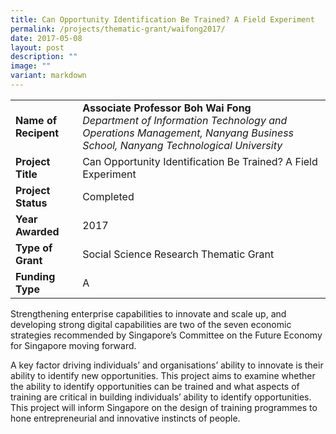 ```yaml
---
title: Can Opportunity Identification Be Trained? A Field Experiment
permalink: /projects/thematic-grant/waifong2017/
date: 2017-05-08
layout: post
description: ""
image: ""
variant: markdown
---
```

|  |  |
|---|---|
| **Name of Recipent** | **Associate Professor Boh Wai Fong**<br>_Department of Information Technology and Operations Management, Nanyang Business School, Nanyang Technological University_ |
| **Project Title** | Can Opportunity Identification Be Trained? A Field Experiment |
| **Project Status** | Completed |
| **Year Awarded** | 2017 |
| **Type of Grant** | Social Science Research Thematic Grant |
|**Funding Type** | A |

Strengthening enterprise capabilities to innovate and scale up, and developing strong digital capabilities are two of the seven economic strategies recommended by Singapore’s Committee on the Future Economy for Singapore moving forward.&nbsp;

A key factor driving individuals’ and organisations’ ability to innovate is their ability to identify new opportunities. This project aims to examine whether the ability to identify opportunities can be trained and what aspects of training are critical in building individuals’ ability to identify opportunities. This project will inform Singapore on the design of training programmes to hone entrepreneurial and innovative instincts of people.